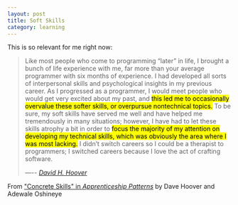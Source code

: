 ```yaml
---
layout: post
title: Soft Skills
category: learning
---
```


This is so relevant for me right now:

><i class="fa fa-quote-left"></i> Like most people who come to programming “later” in life, I brought a bunch of life experience with me, far more than your average programmer with six months of experience. I had developed all sorts of interpersonal skills and psychological insights in my previous career. As I progressed as a programmer, I would meet people who would get very excited about my past, and <mark>this led me to occasionally overvalue these softer skills, or overpursue nontechnical topics.</mark> To be sure, my soft skills have served me well and have helped me tremendously in many situations; however, I have had to let these skills atrophy a bit in order to <mark>focus the majority of my attention on developing my technical skills, which was obviously the area where I was most lacking.</mark> I didn’t switch careers so I could be a therapist to programmers; I switched careers because I love the act of crafting software. <i class="fa fa-quote-right"></i>
>     
>—-- <cite><a href="https://twitter.com/davehoover">David H. Hoover</a></cite>

From ["Concrete Skills" in <i class="fa fa-book"></i> *Apprenticeship Patterns*](http://chimera.labs.oreilly.com/books/1234000001813/ch02.html#concrete_skills) by Dave Hoover and Adewale Oshineye

